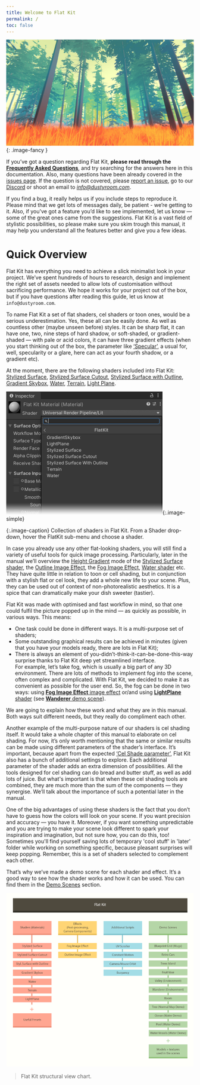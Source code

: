 ```yaml
---
title: Welcome to Flat Kit
permalink: /
toc: false
---
```


![](/FlatKit_Manual_Images/overview-intro-pic.jpg){: .image-fancy }

If you’ve got a question regarding Flat Kit, **please read through the [Frequently Asked Questions](/faq/)**, and try searching for the answers here in this documentation. Also, many questions have been already covered in the [issues page](https://github.com/Dustyroom/flat-kit-doc/issues). If the question is not covered, please [report an issue](https://github.com/Dustyroom/flat-kit-doc/issues), go to our [Discord](https://discord.gg/GBAeuWC9qS) or shoot an email to *info@dustyroom.com*.

If you find a bug, it really helps us if you include steps to reproduce it. Please mind that we get lots of messages daily, be patient - we’re getting to it. Also, if you've got a feature you’d like to see implemented, let us know — some of the great ones came from the suggestions. Flat Kit is a vast field of stylistic possibilities, so please make sure you skim trough this manual, it may help you understand all the features better and give you a few ideas.

# Quick Overview

Flat Kit has everything you need to achieve a slick minimalist look in your project. We’ve spent hundreds of hours to research, design and implement the right set of assets needed to allow lots of customisation without sacrificing performance. We hope it works for your project out of the box, but if you have questions after reading this guide, let us know at `info@dustyroom.com`.

To name Flat Kit a set of flat shaders, cel shaders or toon ones, would be a serious underestimation. Yes, these all can be easily done. As well as countless other (maybe unseen before) styles. It can be sharp flat, it can have one, two, nine steps of hard shadow, or soft-shaded, or gradient-shaded — with pale or acid colors, it can have three gradient effects (when you start thinking out of the box, the parameter like [‘Specular’](/stylized-surface/#specular), a usual for, well, specularity or a glare, here can act as your fourth shadow, or a gradient etc).

At the moment, there are the following shaders included into Flat Kit: [Stylized Surface](/stylized-surface/), [Stylized Surface Cutout](/stylized-surface/#stylized-surface-cutout-shader/), [Stylized Surface with Outline](/stylized-surface/#stylized-surface-with-outline-shader/), [Gradient Skybox](/skybox/), [Water](/water/), [Terrain](/terrain/), [Light Plane](/light-plane/).

![Collection of shaders in Flat Kit. From a Shader drop-down, hover the FlatKit sub-menu and choose a shader](/FlatKit_Manual_Images/all_shaders.png){:.image-simple}

{:.image-caption}
Collection of shaders in Flat Kit. From a Shader drop-down, hover the FlatKit sub-menu and choose a shader.

In case you already use any other flat-looking shaders, you will still find a variety of useful tools for quick image processing. Particularly, later in the manual we’ll overview the [Height Gradient](/stylized-surface/#height-gradient) mode of the [Stylized Surface shader](/stylized-surface/), the [Outline Image Effect](/outlines/), the [Fog Image Effect](/fog/), [Water shader](/water/) etc. They have quite little in relation to toon or cell shading, but in conjunction with a stylish flat or cel look, they add a whole new life to your scene. Plus, they can be used out of context of non-photorealistic aesthetics. It is a spice that can dramatically make your dish sweeter (tastier).

Flat Kit was made with optimised and fast workflow in mind, so that one could fulfil the picture popped up in the mind — as quickly as possible, in various ways. This means:

* One task could be done in different ways. It is a multi-purpose set of shaders;
* Some outstanding graphical results can be achieved in minutes (given that you have your models ready, there are lots in Flat Kit);
* There is always an element of you-didn’t-think-it-can-be-done-this-way surprise thanks to Flat Kit deep yet streamlined interface.  
For example, let’s take fog, which is usually a big part of any 3D environment. There are lots of methods to implement fog into the scene, often complex and complicated. With Flat Kit, we decided to make it as convenient as possible for the user end. So, the fog can be done in two ways: using [**Fog Image Effect** image effect](/fog/) or/and using [**LightPlane** shader](/light-plane/) (see [**Wanderer** demo scene](/demo-scenes/#wanderer)). 

We are going to explain how these work and what they are in this manual. Both ways suit different needs, but they really do compliment each other.

Another example of the multi-purpose nature of our shaders is cel shading itself. It would take a whole chapter of this manual to elaborate on cel shading. For now, it’s only worth mentioning that the same or similar results can be made using different parameters of the shader’s interface.
It’s important, because apart from the expected [‘Cel Shade parameter’](/stylized-surface/#cel-shading-mode), Flat Kit also has a bunch of additional settings to explore. Each additional parameter of the shader adds an extra dimension of possibilities. All the tools designed for cel shading can do bread and butter stuff, as well as add lots of juice. But what's important is that when these cel shading tools are combined, they are much more than the sum of the components — they synergise. We’ll talk about the importance of such a potential later in the manual.

One of the big advantages of using these shaders is the fact that you don’t have to guess how the colors will look on your scene. If you want precision and accuracy — you have it. Moreover, if you want something unpredictable and you are trying to make your scene look different to spark your inspiration and imagination, but not sure how, you can do this, too! Sometimes you'll find yourself saving lots of temporary 'cool stuff' in 'later' folder while working on something specific, because pleasant surprises will keep popping. Remember, this is a set of shaders selected to complement each other.

That’s why we’ve made a demo scene for each shader and effect. It’s a good way to see how the shader works and how it can be used. You can find them in the [Demo Scenes](/demo-scenes/) section.

![Flat Kit structural view chart](FlatKit_Manual_Images/FlatKit-Structure-Chart.png)
> Flat Kit structural view chart.

